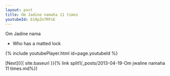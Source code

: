 ```yaml
---
layout: post
title: Om Jadine namaha 11 times
youtubeId: 619pZn7MfnE
---
```

 
 
Om Jadine nama 
 
 -  Who has a matted lock 
 
  
 
  
 
 
 
 
 
 


{% include youtubePlayer.html id=page.youtubeId %}
 
[Next]({{ site.baseurl }}{% link  split1/_posts/2013-04-19-Om jwaline namaha 11 times.md%})
 

